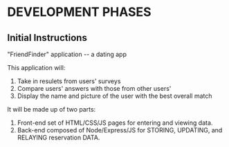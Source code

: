 # DEVELOPMENT PHASES

## Initial Instructions

"FriendFinder" application -- a dating app

This application will:

1) Take in resulets from users' surveys
2) Compare users' answers with those from other users'
3) Display the name and picture of the user with the best overall match

It will be made up of two parts:

1) Front-end set of HTML/CSS/JS pages for entering and viewing data.
2) Back-end composed of Node/Express/JS for STORING, UPDATING, and RELAYING reservation DATA.


